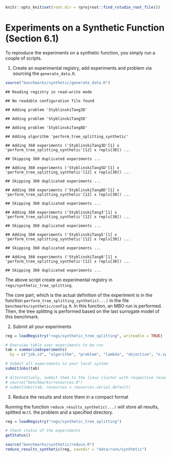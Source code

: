 
``` r
knitr::opts_knit$set(root.dir = rprojroot::find_rstudio_root_file())
```

# Experiments on a Synthetic Function (Section 6.1)

To reproduce the experiments on a synthetic function, you simply run a
couple of scripts.

1.  Create an experimental registry, add experiments and problem via
    sourcing the `generate_data.R`.

<!-- end list -->

``` r
source("benchmarks/synthetic/generate_data.R")
```

    ## Reading registry in read-write mode

    ## No readable configuration file found

    ## Adding problem 'StyblinskiTang3D'

    ## Adding problem 'StyblinskiTang5D'

    ## Adding problem 'StyblinskiTang8D'

    ## Adding algorithm 'perform_tree_splitting_synthetic'

    ## Adding 360 experiments ('StyblinskiTang3D'[1] x 'perform_tree_splitting_synthetic'[12] x repls[30]) ...

    ## Skipping 360 duplicated experiments ...

    ## Adding 360 experiments ('StyblinskiTang5D'[1] x 'perform_tree_splitting_synthetic'[12] x repls[30]) ...

    ## Skipping 360 duplicated experiments ...

    ## Adding 360 experiments ('StyblinskiTang8D'[1] x 'perform_tree_splitting_synthetic'[12] x repls[30]) ...

    ## Skipping 360 duplicated experiments ...

    ## Adding 360 experiments ('StyblinskiTang3'[1] x 'perform_tree_splitting_synthetic'[12] x repls[30]) ...

    ## Skipping 360 duplicated experiments ...

    ## Adding 360 experiments ('StyblinskiTang5'[1] x 'perform_tree_splitting_synthetic'[12] x repls[30]) ...

    ## Skipping 360 duplicated experiments ...

    ## Adding 360 experiments ('StyblinskiTang8'[1] x 'perform_tree_splitting_synthetic'[12] x repls[30]) ...

    ## Skipping 360 duplicated experiments ...

The above script create an experimental registry in
`regs/synthetic_tree_splitting`.

The core part, which is the actual definition of the experiment is in
the function `perform_tree_splitting_synthetic(...)` in the file
`benchmarks/synthetic/config.R`. In this function, an MBO run is
performed. Then, the tree splitting is performed based on the last
surrogate model of this benchmark.

2.  Submit all your experiments

<!-- end list -->

``` r
reg = loadRegistry("regs/synthetic_tree_splitting", writeable = TRUE)

# Overview table over experiments to be run
tab = summarizeExperiments(
  by = c("job.id", "algorithm", "problem", "lambda", "objective", "n.splits"))

# Submit all experiments to your local system  
submitJobs(tab)

# Alternatively, submit them to the linux cluster with respective resources
# source("benchmarks/resources.R")
# submitJobs(tab, resources = resources.serial.default)
```

3.  Reduce the results and store them in a compact format

Running the function `reduce_results_synthetic(...)` will store all
results, splitted w.r.t. the problem and a specified directory.

``` r
reg = loadRegistry("regs/synthetic_tree_splitting")

# Check status of the experiments 
getStatus()

source("benchmarks/synthetic/reduce.R")
reduce_results_synthetic(reg, savedir = "data/runs/synthetic")
```
